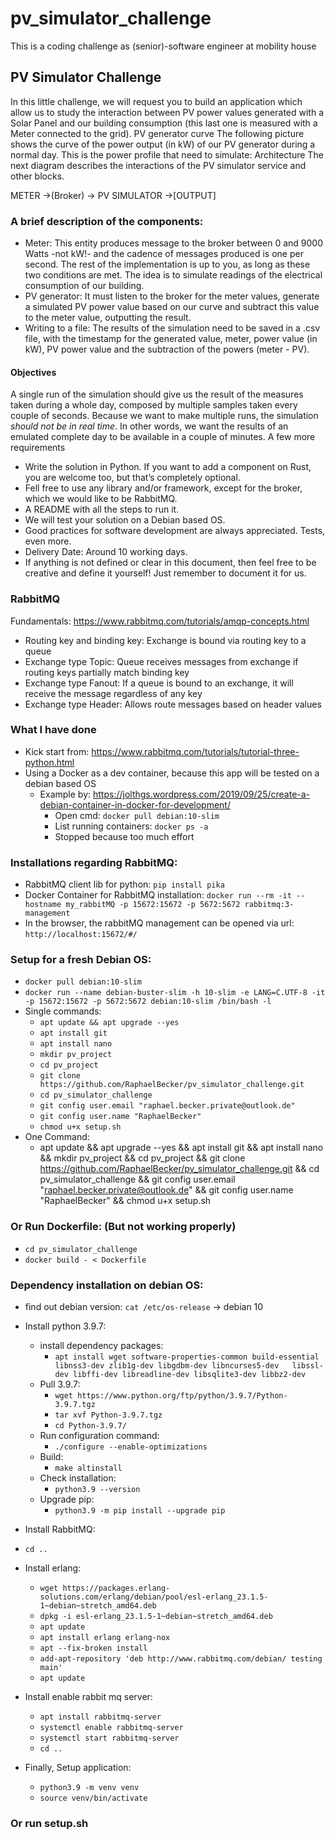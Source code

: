 # pv_simulator_challenge
This is a coding challenge as (senior)-software engineer at mobility house 


## PV Simulator Challenge
In this little challenge, we will request you to build an application which allow us to study the interaction between PV power values generated with a Solar Panel and our building consumption (this last one is measured with a Meter connected to the grid).
PV generator curve
The following picture shows the curve of the power output (in kW) of our PV generator during a normal day. This is the power profile that need to simulate:
Architecture
The next diagram describes the interactions of the PV simulator service and other blocks.
 
METER →(Broker) → PV SIMULATOR →[OUTPUT]
 
### A brief description of the components:
 
 * Meter: This entity produces message to the broker between 0 and 9000 Watts -not kW!- and the cadence of messages produced is one per second. The rest of the implementation is up to you, as long as these two conditions are met. The idea is to simulate readings of the electrical consumption of our building.
 * PV generator: It must listen to the broker for the meter values, generate a simulated PV power value based on our curve and subtract this value to the meter value, outputting the result.
 * Writing to a file: The results of the simulation need to be saved in a .csv file, with the timestamp for the generated value, meter, power value (in kW), PV power value and the subtraction of the powers (meter - PV).
 
#### Objectives
A single run of the simulation should give us the result of the measures taken during a whole day, composed by multiple samples taken every couple of seconds.
Because we want to make multiple runs, the simulation *should not be in real time*. In other words, we want the results of an emulated complete day to be available in a couple of minutes.
A few more requirements
 * Write the solution in Python. If you want to add a component on Rust, you are welcome too, but that’s completely optional.
 * Fell free to use any library and/or framework, except for the broker, which we would like to be RabbitMQ.
 * A README with all the steps to run it.
 * We will test your solution on a Debian based OS.
 * Good practices for software development are always appreciated. Tests, even more.
 * Delivery Date: Around 10 working days.
 * If anything is not defined or clear in this document, then feel free to be creative and define it yourself! Just remember to document it for us.

### RabbitMQ
Fundamentals: https://www.rabbitmq.com/tutorials/amqp-concepts.html
 * Routing key and binding key: Exchange is bound via routing key to a queue
 * Exchange type Topic: Queue receives messages from exchange if routing keys partially match binding key
 * Exchange type Fanout: If a queue is bound to an exchange, it will receive the message regardless of any key
 * Exchange type Header: Allows route messages based on header values

### What I have done
 * Kick start from: https://www.rabbitmq.com/tutorials/tutorial-three-python.html
 * Using a Docker as a dev container, because this app will be tested on a debian based OS
   * Example by: https://jolthgs.wordpress.com/2019/09/25/create-a-debian-container-in-docker-for-development/
     * Open cmd: ```docker pull debian:10-slim``` 
     * List running containers: ```docker ps -a```
     * Stopped because too much effort

### Installations regarding RabbitMQ:
 * RabbitMQ client lib for python: ```pip install pika``` 
 * Docker Container for RabbitMQ installation: ```docker run --rm -it --hostname my_rabbitMQ -p 15672:15672 -p 5672:5672 rabbitmq:3-management```
 * In the browser, the rabbitMQ management can be opened via url: ```http://localhost:15672/#/```

### Setup for a fresh Debian OS:
   * ```docker pull debian:10-slim```
   * ```docker run --name debian-buster-slim -h 10-slim -e LANG=C.UTF-8 -it -p 15672:15672 -p 5672:5672 debian:10-slim /bin/bash -l```
   * Single commands:
     * ```apt update && apt upgrade --yes```
     * ```apt install git```
     * ```apt install nano```
     * ```mkdir pv_project```
     * ```cd pv_project```
     * ```git clone https://github.com/RaphaelBecker/pv_simulator_challenge.git```
     * ```cd pv_simulator_challenge```
     * ```git config user.email "raphael.becker.private@outlook.de"```
     * ```git config user.name "RaphaelBecker"```
     * ```chmod u+x setup.sh```
   * One Command:
     * apt update && apt upgrade --yes && apt install git && apt install nano && mkdir pv_project && cd pv_project && git clone https://github.com/RaphaelBecker/pv_simulator_challenge.git && cd pv_simulator_challenge && git config user.email "raphael.becker.private@outlook.de" && git config user.name "RaphaelBecker" && chmod u+x setup.sh

### Or Run Dockerfile: (But not working properly)
   * ```cd pv_simulator_challenge```
   * ```docker build - < Dockerfile```

### Dependency installation on debian OS:
   * find out debian version: ```cat /etc/os-release``` -> debian 10
   * Install python 3.9.7:
     * install dependency packages:
       * ```apt install wget software-properties-common build-essential libnss3-dev zlib1g-dev libgdbm-dev libncurses5-dev   libssl-dev libffi-dev libreadline-dev libsqlite3-dev libbz2-dev```
     * Pull 3.9.7:
       * ```wget https://www.python.org/ftp/python/3.9.7/Python-3.9.7.tgz```
       * ```tar xvf Python-3.9.7.tgz```
       * ```cd Python-3.9.7/```
     * Run configuration command:
       * ```./configure --enable-optimizations```
     * Build:
       * ```make altinstall```
     * Check installation:
       * ```python3.9 --version```
     * Upgrade pip:
       * ```python3.9 -m pip install --upgrade pip```
   * Install RabbitMQ:
   * ```cd ..``` 
   * Install erlang:
     * ```wget https://packages.erlang-solutions.com/erlang/debian/pool/esl-erlang_23.1.5-1~debian~stretch_amd64.deb```
     * ```dpkg -i esl-erlang_23.1.5-1~debian~stretch_amd64.deb```
     * ```apt update```
     * ```apt install erlang erlang-nox```
     * ```apt --fix-broken install```
     * ```add-apt-repository 'deb http://www.rabbitmq.com/debian/ testing main'```
     * ```apt update```
   * Install enable rabbit mq server:
     * ```apt install rabbitmq-server```
     * ```systemctl enable rabbitmq-server```
     * ```systemctl start rabbitmq-server```
     * ```cd ..```
     
   * Finally, Setup application:
     * ```python3.9 -m venv venv```
     * ```source venv/bin/activate```

### Or run setup.sh